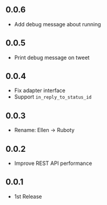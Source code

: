 ## 0.0.6
- Add debug message about running

## 0.0.5
- Print debug message on tweet

## 0.0.4
- Fix adapter interface
- Support `in_reply_to_status_id`

## 0.0.3
- Rename: Ellen -> Ruboty

## 0.0.2
- Improve REST API performance

## 0.0.1
- 1st Release
